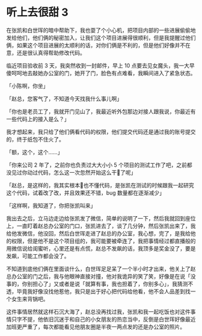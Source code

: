 
# 听上去很甜 3

在张凯和白世珲的暗中帮助下，我也耍了个小心机，把项目内部的一些进展偷偷地发给他们，他们俩的秘密加入，让我们这个项目进展得很顺利，但是我提醒过他们俩，如果这个项目进展的太顺利的话，对你们俩是不利的，但是他们好像并不在意，还是很认真得帮助修改代码。



临近项目验收前 3 天，我突然收到一封邮件，早上 10 点要去见女魔头，我一大早傻呵呵地去敲她办公室的门，她开了门，脸色有点难看，我瞬间进入了紧急状态。

「小陈啊，你坐」

「赵总，您客气了，不知道今天找我什么事儿啊」

「你也是老员工了，我就开门见山了，我最近听外包那边对接人跟我说，你最近有一些代码上的接入是么？」

我才想起来，我只给了他们俩看代码的权限，他们提交代码还是通过我的账号提交的，终于纸包不住火了。

「额，这个，这个……」

「你来公司 2 年了，之前你也负责过大大小小 5 个项目的测试工作了吧，之前都没见过你动过代码，怎么这一次忽然开始这么干了呢」

「赵总，是这样的，我其实根本也不懂代码，是张凯在测试的时候跟我一起研究这个代码，试着改了改，并且效果还不错，bug 数量都在逐渐减少」

「这样啊，我知道了，你把张凯叫来」



我出去之后，立马边走边给张凯发了微信，简单的说明了一下，然后我就回到座位上，一直盯着赵总办公室的门口，张凯进去了，谈了几分钟，然后张凯出来了，我给他发微信，他没回，然后白世珲走进了赵总的办公室，我心想，完了，是我给他的权限，但是他不是这个项目组的，我可能要被牵连了，我把事情经过都直播般的用微信说给闺蜜听，心里还是有点慌，赵总不发飙的话，我顶多是奖金没了，要是发飙，可能工作都会没了。



不知道到底他们俩在里面谈什么，白世珲足足呆了一个半小时才出来，他关上了赵总办公室的门之后，我与他眼神直接对撞，他对我诡异的笑了笑，好像是在说「没事的，你别担心了」又或者是说「就算有事，我也担着了，你别多心」，我猜测不透，毕竟我好像没找他惹他，我只是出于好心把代码给他看，他不会人品差到找一个女生来背锅吧。

这件事情居然就这样石沉大海了，赵总没再找过我，张凯和我一起吃饭也对这件事情只字不提，他依旧沉迷于和自己的小女朋友的热恋当中，反倒是白世珲好像最近加班更严重了，每次都能看见他朋友圈是半夜一两点发的还是办公室的照片。